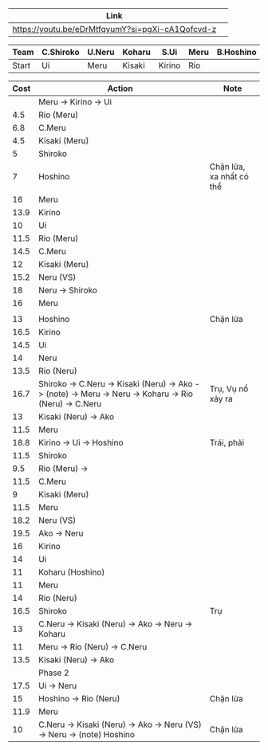 
| Link                                             |     |
| ------------------------------------------------ | --- |
| https://youtu.be/eDrMtfqyumY?si=pgXi-cA1Qofcvd-z |     |

| Team  | C.Shiroko | U.Neru | Koharu | S.Ui   | Meru | B.Hoshino | Kisaki | Ako | S.Kirino | Rio |
| ----- | --------- | ------ | ------ | ------ | ---- | --------- | ------ | --- | -------- | --- |
| Start | Ui        | Meru   | Kisaki | Kirino | Rio  |           |        |     |          |     |

| Cost | Action                                                                                                | Note                     |
| ---- | ----------------------------------------------------------------------------------------------------- | ------------------------ |
|      | Meru -> Kirino -> Ui                                                                                  |                          |
| 4.5  | Rio (Meru)                                                                                            |                          |
| 6.8  | C.Meru                                                                                                |                          |
| 4.5  | Kisaki (Meru)                                                                                         |                          |
| 5    | Shiroko                                                                                               |                          |
| 7    | Hoshino                                                                                               | Chặn lửa, xa nhất có thể |
| 16   | Meru                                                                                                  |                          |
| 13.9 | Kirino                                                                                                |                          |
| 10   | Ui                                                                                                    |                          |
| 11.5 | Rio (Meru)                                                                                            |                          |
| 14.5 | C.Meru                                                                                                |                          |
| 12   | Kisaki (Meru)                                                                                         |                          |
| 15.2 | Neru (VS)                                                                                             |                          |
| 18   | Neru -> Shiroko                                                                                       |                          |
| 16   | Meru                                                                                                  |                          |
|      |                                                                                                       |                          |
| 13   | Hoshino                                                                                               | Chặn lửa                 |
| 16.5 | Kirino                                                                                                |                          |
| 14.5 | Ui                                                                                                    |                          |
| 14   | Neru                                                                                                  |                          |
| 13.5 | Rio (Neru)                                                                                            |                          |
| 16.7 | Shiroko -> C.Neru -> Kisaki (Neru) -> Ako -> (note) -> Meru -> Neru -> Koharu -> Rio (Neru) -> C.Neru | Trụ, Vụ nổ xảy ra        |
| 13   | Kisaki (Neru) -> Ako                                                                                  |                          |
| 11.5 | Meru                                                                                                  |                          |
| 18.8 | Kirino -> Ui -> Hoshino                                                                               | Trái, phải               |
| 11.5 | Shiroko                                                                                               |                          |
| 9.5  | Rio (Meru) ->                                                                                         |                          |
| 11.5 | C.Meru                                                                                                |                          |
| 9    | Kisaki (Meru)                                                                                         |                          |
| 11.5 | Meru                                                                                                  |                          |
| 18.2 | Neru (VS)                                                                                             |                          |
| 19.5 | Ako -> Neru                                                                                           |                          |
| 16   | Kirino                                                                                                |                          |
| 14   | Ui                                                                                                    |                          |
| 11   | Koharu (Hoshino)                                                                                      |                          |
| 11   | Meru                                                                                                  |                          |
| 14   | Rio (Neru)                                                                                            |                          |
| 16.5 | Shiroko                                                                                               | Trụ                      |
| 13   | C.Neru -> Kisaki (Neru) -> Ako -> Neru -> Koharu                                                      |                          |
| 11   | Meru -> Rio (Neru) -> C.Neru                                                                          |                          |
| 13.5 | Kisaki (Neru) -> Ako                                                                                  |                          |
|      | Phase 2                                                                                               |                          |
| 17.5 | Ui -> Neru                                                                                            |                          |
| 15   | Hoshino -> Rio (Neru)                                                                                 | Chặn lửa                 |
| 11.9 | Meru                                                                                                  |                          |
| 10   | C.Neru -> Kisaki (Neru) -> Ako -> Neru (VS) -> Neru -> (note) Hoshino                                 | Chặn lửa                 |


 